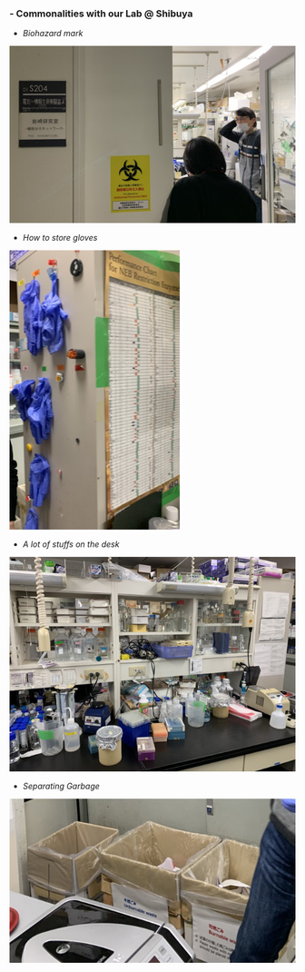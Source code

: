 ### - Commonalities with our Lab @ Shibuya<br>

  * *Biohazard mark*<br>
  <img alt="img" src="images/IMG_3630.jpeg">

  * *How to store gloves*<br>
  <img width="300" alt="img" src="images/IMG_3632.jpeg">

  * *A lot of stuffs on the desk*<br>
  <img alt="img" src="images/IMG_3636.jpeg">

  * *Separating Garbage*<br>
  <img alt="img" src="images/IMG_3637.jpeg">
